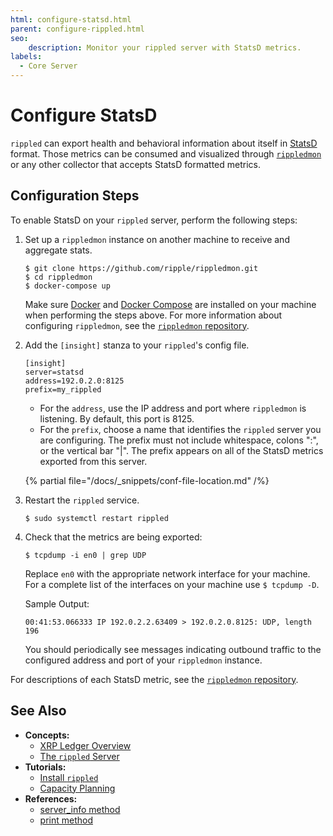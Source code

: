 ```yaml
---
html: configure-statsd.html
parent: configure-rippled.html
seo:
    description: Monitor your rippled server with StatsD metrics.
labels:
  - Core Server
---
```

# Configure StatsD

`rippled` can export health and behavioral information about itself in [StatsD](https://github.com/statsd/statsd) format. Those metrics can be consumed and visualized through [`rippledmon`](https://github.com/ripple/rippledmon) or any other collector that accepts StatsD formatted metrics.

## Configuration Steps

To enable StatsD on your `rippled` server, perform the following steps:

1. Set up a `rippledmon` instance on another machine to receive and aggregate stats.

    ```
    $ git clone https://github.com/ripple/rippledmon.git
    $ cd rippledmon
    $ docker-compose up
    ```

    Make sure [Docker](https://docs.docker.com/) and [Docker Compose](https://docs.docker.com/compose/install/) are installed on your machine when performing the steps above. For more information about configuring `rippledmon`, see the [`rippledmon` repository](https://github.com/ripple/rippledmon).

0. Add the `[insight]` stanza to your `rippled`'s config file.

    ```
    [insight]
    server=statsd
    address=192.0.2.0:8125
    prefix=my_rippled
    ```

    - For the `address`, use the IP address and port where `rippledmon` is listening. By default, this port is 8125.
    - For the `prefix`, choose a name that identifies the `rippled` server you are configuring. The prefix must not include whitespace, colons ":", or the vertical bar "|". The prefix appears on all of the StatsD metrics exported from this server.

    {% partial file="/docs/_snippets/conf-file-location.md" /%}

0. Restart the `rippled` service.

    ```
    $ sudo systemctl restart rippled
    ```

0. Check that the metrics are being exported:

    ```
    $ tcpdump -i en0 | grep UDP
    ```

    Replace `en0` with the appropriate network interface for your machine. For a complete list of the interfaces on your machine use `$ tcpdump -D`.

    Sample Output:

    ```
    00:41:53.066333 IP 192.0.2.2.63409 > 192.0.2.0.8125: UDP, length 196
    ```

    You should periodically see messages indicating outbound traffic to the configured address and port of your `rippledmon` instance.

For descriptions of each StatsD metric, see the [`rippledmon` repository](https://github.com/ripple/rippledmon).



## See Also

- **Concepts:**
    - [XRP Ledger Overview](/about/)
    - [The `rippled` Server](../../concepts/networks-and-servers/index.md)
- **Tutorials:**
    - [Install `rippled`](../installation/index.md)
    - [Capacity Planning](../installation/capacity-planning.md)
- **References:**
    - [server_info method](../../references/http-websocket-apis/public-api-methods/server-info-methods/server_info.md)
    - [print method](../../references/http-websocket-apis/admin-api-methods/status-and-debugging-methods/print.md)
